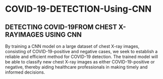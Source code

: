 # COVID-19-DETECTION-Using-CNN
## DETECTING COVID-19FROM CHEST X-RAYIMAGES USING CNN
<P>By training a CNN model on a large dataset of chest X-ray images, consisting of COVID-19-positive and negative cases, we seek to establish a reliable and efficient method for COVID-19 detection. The trained model will be able to classify new chest X-ray images as either COVID-19-positive or negative, thereby aiding healthcare professionals in making timely and informed decisions.</P>
